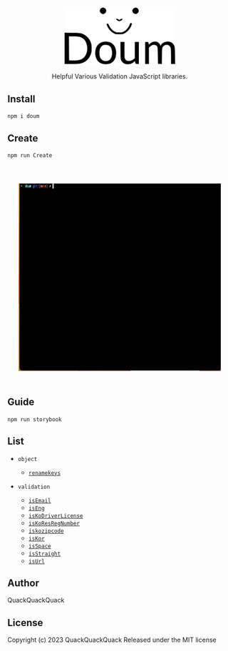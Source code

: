 <p align="center">
   <br/>
   <img width="250px" src=".storybook/public/doum.svg" />
   <p align="center">Helpful Various Validation JavaScript libraries.
</p>
</p>

## Install

```shell
npm i doum
```

## Create 

```shell
npm run Create
```
<p align="center" style="padding:25px">
  <br/>
  <img src=".storybook/public/create-doum.gif" width="100%" height="420" style="max-width:874px"/>
</p>


## Guide

```shell
npm run storybook
```

## List

- `object`
  - [`renamekeys`](https://quackquackquack.github.io/doum/?path=/docs/object-renamekeys--docs)

- `validation`
  - [`isEmail`](https://quackquackquack.github.io/doum/?path=/docs/validation-isemail--docs)
  - [`isEng`](https://quackquackquack.github.io/doum/?path=/docs/validation-iseng--docs)
  - [`isKoDriverLicense`](https://quackquackquack.github.io/doum/?path=/docs/validation-iskodriverlicense--docs)
  - [`isKoResRegNumber`](https://quackquackquack.github.io/doum/?path=/docs/validation-iskoresregnumber--docs)
  - [`iskozipcode`](https://quackquackquack.github.io/doum/?path=/docs/validation-iskozipcode--docs)
  - [`isKor`](https://quackquackquack.github.io/doum/?path=/docs/validation-iskor--docs)
  - [`isSpace`](https://quackquackquack.github.io/doum/?path=/docs/validation-isspace--docs)
  - [`isStraight`](https://quackquackquack.github.io/doum/?path=/docs/validation-isstraight--docs)
  - [`isUrl`](https://quackquackquack.github.io/doum/?path=/docs/validation-isurl--docs)

## Author

QuackQuackQuack

## License

Copyright (c) 2023 QuackQuackQuack Released under the MIT license

